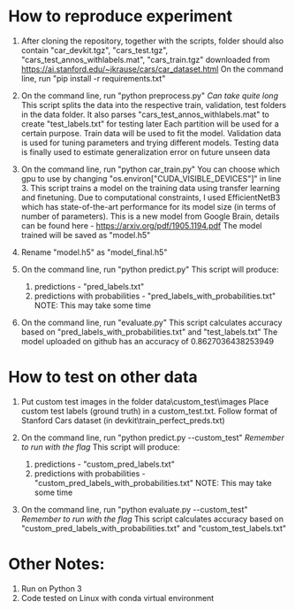 # How to reproduce experiment

1.	After cloning the repository, together with the scripts, folder should also contain "car_devkit.tgz", "cars_test.tgz", "cars_test_annos_withlabels.mat", "cars_train.tgz" downloaded from https://ai.stanford.edu/~jkrause/cars/car_dataset.html
	On the command line, run "pip install -r requirements.txt"

2.	On the command line, run "python preprocess.py" *Can take quite long*
	This script splits the data into the respective train, validation, test folders in the data folder. It also parses "cars_test_annos_withlabels.mat" to create "test_labels.txt" for testing later
	Each partition will be used for a certain purpose. Train data will be used to fit the model. Validation data is used for tuning parameters and trying different models. Testing data is finally used to estimate generalization error on future unseen data
	
3.	On the command line, run "python car_train.py"
	You can choose which gpu to use by changing "os.environ["CUDA_VISIBLE_DEVICES"]" in line 3.
	This script trains a model on the training data using transfer learning and finetuning. Due to computational constraints, I used EfficientNetB3 which has state-of-the-art performance for its model size (in terms of number of parameters). This is a new model from Google Brain, details can be found here - https://arxiv.org/pdf/1905.1194.pdf
	The model trained will be saved as "model.h5"

4.	Rename "model.h5" as "model_final.h5"

5.	On the command line, run "python predict.py"
	This script will produce:
	1.	predictions - "pred_labels.txt"
	2.	predictions with probabilities - "pred_labels_with_probabilities.txt"
	NOTE: This may take some time

6.	On the command line, run "evaluate.py"
	This script calculates accuracy based on "pred_labels_with_probabilities.txt" and "test_labels.txt"
	The model uploaded on github has an accuracy of 0.8627036438253949
	
# How to test on other data
1.	Put custom test images in the folder data\custom_test\images
	Place custom test labels (ground truth) in a custom_test.txt. Follow format of Stanford Cars dataset (in devkit\train_perfect_preds.txt)

2.	On the command line, run "python predict.py --custom_test" *Remember to run with the flag*
	This script will produce:
	1.	predictions - "custom_pred_labels.txt"
	2.	predictions with probabilities - "custom_pred_labels_with_probabilities.txt"
	NOTE: This may take some time

3.	On the command line, run "python evaluate.py --custom_test" *Remember to run with the flag*
	This script calculates accuracy based on "custom_pred_labels_with_probabilities.txt" and "custom_test_labels.txt" 

# Other Notes:
1.	Run on Python 3
2.	Code tested on Linux with conda virtual environment